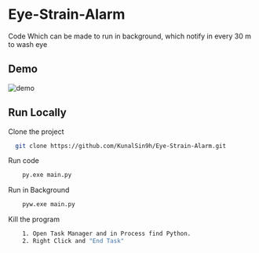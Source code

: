 # Eye-Strain-Alarm
Code Which can be made to run in background, which notify in every 30 m to wash eye

## Demo
![demo](https://user-images.githubusercontent.com/82411321/154313095-c0eceb7b-433b-4712-9da3-abfa875cbae2.png)

## Run Locally

Clone the project

```bash
  git clone https://github.com/KunalSin9h/Eye-Strain-Alarm.git
```

Run code

```bash
    py.exe main.py
```

Run in Background

```bash
    pyw.exe main.py
```


Kill the program

```bash
    1. Open Task Manager and in Process find Python.
    2. Right Click and "End Task"
```

